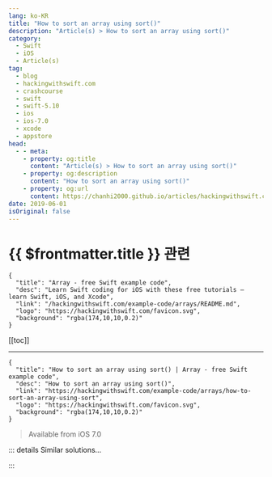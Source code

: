 ```yaml
---
lang: ko-KR
title: "How to sort an array using sort()"
description: "Article(s) > How to sort an array using sort()"
category:
  - Swift
  - iOS
  - Article(s)
tag: 
  - blog
  - hackingwithswift.com
  - crashcourse
  - swift
  - swift-5.10
  - ios
  - ios-7.0
  - xcode
  - appstore
head:
  - - meta:
    - property: og:title
      content: "Article(s) > How to sort an array using sort()"
    - property: og:description
      content: "How to sort an array using sort()"
    - property: og:url
      content: https://chanhi2000.github.io/articles/hackingwithswift.com/example-code/arrays/how-to-sort-an-array-using-sort.html
date: 2019-06-01
isOriginal: false
---
```


# {{ $frontmatter.title }} 관련

```component VPCard
{
  "title": "Array - free Swift example code",
  "desc": "Learn Swift coding for iOS with these free tutorials – learn Swift, iOS, and Xcode",
  "link": "/hackingwithswift.com/example-code/arrays/README.md",
  "logo": "https://hackingwithswift.com/favicon.svg",
  "background": "rgba(174,10,10,0.2)"
}
```

[[toc]]

---

```component VPCard
{
  "title": "How to sort an array using sort() | Array - free Swift example code",
  "desc": "How to sort an array using sort()",
  "link": "https://hackingwithswift.com/example-code/arrays/how-to-sort-an-array-using-sort",
  "logo": "https://hackingwithswift.com/favicon.svg",
  "background": "rgba(174,10,10,0.2)"
}
```

> Available from iOS 7.0

<VidStack src="youtube/o_zYsGu2Z8U" />

<!-- TODO: 작성 -->

<!-- 
All arrays have built-in `sort()` and `sorted()` methods that can be used to sort the array, but they are subtly different.

If the array is simple you can just call `sort()` directly, like this, to sort an array in place:

```swift
var names = ["Jemima", "Peter", "David", "Kelly", "Isabella"]
names.sort()
```

If you have a custom struct or class and want to sort them arbitrarily, you should call `sort()` using a trailing closure that sorts on a field you specify. Here's an example using an array of custom structs that sorts on a particular property:

```swift
struct User {
    var firstName: String
}

var users = [
    User(firstName: "Jemima"),
    User(firstName: "Peter"),
    User(firstName: "David"),
    User(firstName: "Kelly"),
    User(firstName: "Isabella")
]

users.sort {
    $0.firstName < $1.firstName
}
```

If you want to return a sorted array rather than sort it in place, use `sorted()` like this:

```swift
let sortedUsers = users.sorted {
    $0.firstName < $1.firstName
}
```

-->

::: details Similar solutions…

<!--
/example-code/language/how-to-reverse-sort-an-array">How to reverse sort an array 
/example-code/language/how-to-sort-the-keys-of-your-json-using-codable">How to sort the keys of your JSON using Codable 
/example-code/language/how-to-convert-a-multidimensional-array-to-a-single-dimensional-array">How to convert a multidimensional array to a single-dimensional array 
/quick-start/swiftui/how-to-create-multi-column-lists-using-table">How to create multi-column lists using Table 
/example-code/language/how-to-append-one-array-to-another-array">How to append one array to another array</a>
-->

:::

